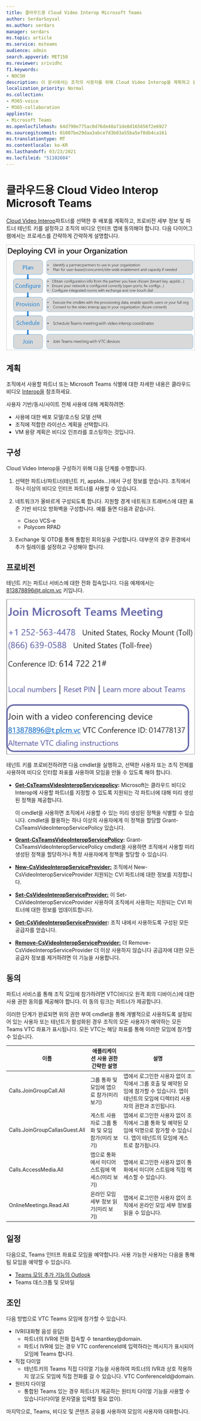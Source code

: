 ```yaml
---
title: 클라우드용 Cloud Video Interop Microsoft Teams
author: SerdarSoysal
ms.author: serdars
manager: serdars
ms.topic: article
ms.service: msteams
audience: admin
search.appverid: MET150
ms.reviewer: srividhc
f1.keywords:
- NOCSH
description: 이 문서에서는 조직의 사용자를 위해 Cloud Video Interop을 계획하고 설정할 수 있는 방법을 설명합니다.
localization_priority: Normal
ms.collection:
- M365-voice
- M365-collaboration
appliesto:
- Microsoft Teams
ms.openlocfilehash: 64d790e775ac0d76de48a71de8d165656f2e6927
ms.sourcegitcommit: 01087be29daa3abce7d3b03a55ba5ef8db4ca161
ms.translationtype: MT
ms.contentlocale: ko-KR
ms.lasthandoff: 03/23/2021
ms.locfileid: "51102604"
---
```

# <a name="set-up-cloud-video-interop-for-microsoft-teams"></a>클라우드용 Cloud Video Interop Microsoft Teams

[Cloud Video Interop](cloud-video-interop.md)파트너를 선택한 후 배포를 계획하고, 프로비전 세부 정보 및 파트너 테넌트 키를 설정하고 조직의 비디오 인터프 앱에 동의해야 합니다. 다음 다이어그램에서는 프로세스를 간략하게 간략하게 설명합니다. 

![조직에서 CVI 배포](media/deploying-cvi.png)

## <a name="plan"></a>계획

조직에서 사용할 파트너 또는 Microsoft Teams 식별에 대한 자세한 내용은 클라우드 비디오 [Interop을](cloud-video-interop.md) 참조하세요. 

사용자 기반/동시/사이트 전체 사용에 대해 계획하려면: 

- 사용에 대한 배포 모델/호스팅 모델 선택
- 조직에 적합한 라이선스 계획을 선택합니다. 
- VM 용량 계획은 비디오 인프라를 호스팅하는 것입니다.

## <a name="configure"></a>구성 

Cloud Video Interop을 구성하기 위해 다음 단계를 수행합니다. 

1. 선택한 파트너/파트너(테넌트 키, appIds...)에서 구성 정보를 얻습니다. 조직에서 하나 이상의 비디오 인터프 파트너를 사용할 수 있습니다. 

2. 네트워크가 올바르게 구성되도록 합니다. 지원할 경계 네트워크 트래버스에 대한 표준 기반 비디오 방화벽을 구성합니다. 예를 들면 다음과 같습니다. 
    - Cisco VCS-e                  
    - Polycom RPAD

3. Exchange 및 OTD를 통해 통합된 회의실을 구성합니다. 대부분의 경우 환경에서 추가 릴레이를 설정하고 구성해야 합니다.


## <a name="provision"></a>프로비전
 
테넌트 키는 파트너 서비스에 대한 전화 접속입니다. 다음 예제에서는 813878896@t.plcm.vc 키입니다. 

![테넌트 키 예제](media/tenant-key-example.png) 

테넌트 키를 프로비전하려면 다음 cmdlet을 실행하고, 선택한 사용자 또는 조직 전체를 사용하여 비디오 인터팝 좌표를 사용하여 모임을 만들 수 있도록 해야 합니다.

 
- **[Get-CsTeamsVideoInteropServicepolicy](/powershell/module/skype/get-csteamsvideointeropservicepolicy):** Microsoft는 클라우드 비디오 Interop에 사용할 파트너를 지정할 수 있도록 지원되는 각 파트너에 대해 미리 생성된 정책을 제공합니다.

    이 cmdlet을 사용하면 조직에서 사용할 수 있는 미리 생성된 정책을 식별할 수 있습니다. cmdlet을 활용하는 하나 이상의 사용자에게 이 정책을 할당할 Grant-CsTeamsVideoInteropServicePolicy 있습니다.
 
- **[Grant-CsTeamsVideoInteropServicePolicy](/powershell/module/skype/grant-csteamsvideointeropservicepolicy):** Grant-CsTeamsVideoInteropServicePolicy cmdlet을 사용하면 조직에서 사용할 미리 생성된 정책을 할당하거나 특정 사용자에게 정책을 할당할 수 있습니다.
 
- **[New-CsVideoInteropServiceProvider:](/powershell/module/skype/new-csvideointeropserviceprovider)** 조직에서 New-CsVideoInteropServiceProvider 지원되는 CVI 파트너에 대한 정보를 지정합니다.
 
- **[Set-CsVideoInteropServiceProvider:](/powershell/module/skype/set-csvideointeropserviceprovider)** 이 Set-CsVideoInteropServiceProvider 사용하여 조직에서 사용하는 지원되는 CVI 파트너에 대한 정보를 업데이트합니다.
 
- **[Get-CsVideoInteropServiceProvider](/powershell/module/skype/get-csvideointeropserviceprovider):** 조직 내에서 사용하도록 구성된 모든 공급자를 얻습니다.
 
- **[Remove-CsVideoInteropServiceProvider:](/powershell/module/skype/remove-csvideointeropserviceprovider)** 더 Remove-CsVideoInteropServiceProvider 더 이상 사용하지 않습니다 공급자에 대한 모든 공급자 정보를 제거하려면 이 기능을 사용합니다.  
 
## <a name="consent"></a>동의

파트너 서비스를 통해 조직 모임에 참가하려면 VTC(비디오 원격 회의 디바이스)에 대한 사용 권한 동의를 제공해야 합니다. 이 동의 링크는 파트너가 제공합니다.  
 
이러한 단계가 완료되면 위의 권한 부여 cmdlet을 통해 개별적으로 사용하도록 설정되어 있는 사용자 또는 테넌트가 활성화된 경우 조직의 모든 사용자가 예약하는 모든 Teams VTC 좌표가 표시됩니다. 모든 VTC는 해당 좌표를 통해 이러한 모임에 참가할 수 있습니다.


|이름|애플리케이션 사용 권한 간략한 설명| 설명|
|--|--|---|
|Calls.JoinGroupCall.All|그룹 통화 및 모임에 앱으로 참가(미리 보기)|앱에서 로그인한 사용자 없이 조직에서 그룹 호출 및 예약된 모임에 참가할 수 있습니다.  앱이 테넌트의 모임에 디렉터리 사용자의 권한과 조인됩니다.|
|Calls.JoinGroupCallasGuest.All|게스트 사용자로 그룹 통화 및 모임 참가(미리 보기)|앱에서 로그인한 사용자 없이 조직에서 그룹 통화 및 예약된 모임에 익명으로 참가할 수 있습니다.  앱이 테넌트의 모임에 게스트로 참가됩니다.|
|Calls.AccessMedia.All|앱으로 통화에서 미디어 스트림에 액세스(미리 보기)|앱에서 로그인한 사용자 없이 통화에서 미디어 스트림에 직접 액세스할 수 있습니다.|
|OnlineMeetings.Read.All|온라인 모임 세부 정보 읽기(미리 보기)|앱에서 로그인한 사용자 없이 조직에서 온라인 모임 세부 정보를 읽을 수 있습니다.|

## <a name="schedule"></a>일정

다음으로, Teams 인터프 좌표로 모임을 예약합니다. 사용 가능한 사용자는 다음을 통해 팀 모임을 예약할 수 있습니다.
- [Teams 모임 추가 기능의 Outlook](teams-add-in-for-outlook.md)
- Teams 데스크톱 및 모바일


## <a name="join"></a>조인

다음 방법으로 VTC Teams 모임에 참가할 수 있습니다.
 
- IVR(대화형 음성 응답)
    - 파트너의 IVR에 전화 접속할 수 tenantkey@domain. 
    - 파트너 IVR에 있는 경우 VTC conferenceId에 입력하라는 메시지가 표시되어 모임에 Teams 합니다.
- 직접 다이얼
    - 테넌트키의 Teams 직접 다이얼 기능을 사용하여 파트너의 IVR과 상호 작용하지 않고도 모임에 직접 전화를 걸 수 있습니다. VTC ConferenceId@domain.
- 원터치 다이얼
    - 통합된 Teams 있는 경우 파트너가 제공하는 원터치 다이얼 기능을 사용할 수 있습니다(다이얼 문자열을 입력할 필요 없이).

마지막으로, Teams, 비디오 및 콘텐츠 공유를 사용하여 모임의 사용자와 대화합니다.